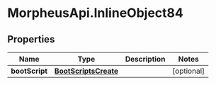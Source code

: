 # MorpheusApi.InlineObject84

## Properties

Name | Type | Description | Notes
------------ | ------------- | ------------- | -------------
**bootScript** | [**BootScriptsCreate**](BootScriptsCreate.md) |  | [optional] 



